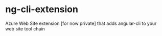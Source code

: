 # ng-cli-extension
Azure Web Site extension [for now private] that adds angular-cli to your web site tool chain
